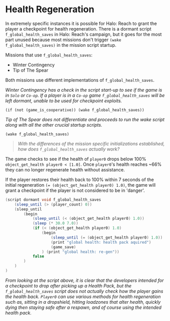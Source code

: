 # Health Regeneration
In extremely specific instances it is possible for Halo: Reach to grant the player a checkpoint for health regeneration. There is a dormant script `f_global_health_saves` in Halo: Reach's campaign, but it goes for the most part unused because most missions don't trigger `(wake f_global_health_saves)` in the mission script startup.

Missions that use `f_global_health_saves`:
- Winter Contingency 
- Tip of The Spear

Both missions use different implementations of `f_global_health_saves`. 

*Winter Contingency has a check in the script start-up to see if the game is in `Solo` or `Co-op`. If a player is in a `Co-op` game `f_global_health_saves` will be left dormant, unable to be used for checkpoint exploits.*

`(if (not (game_is_cooperative)) (wake f_global_health_saves))`


*Tip of The Spear does not differentiate and proceeds to run the wake script along with all the other crucial startup scripts.*

`(wake f_global_health_saves)`

> *With the differences of the mission specific initializations established, how does `f_global_health_saves` actually work?*

The game checks to see if the health of `player0` drops below 100% `object_get_health player0 < [1.0]`. Once `player0`'s health reaches ~66% they can no longer regenerate health without assistance. 

If the player restores their health back to 100% within 7 seconds of the initial regeneration `(= (object_get_health player0) 1.0)`, the game will grant a checkpoint if the player is not considered to be in 'danger'.
```cs
(script dormant void f_global_health_saves
    (sleep_until (> (player_count) 0))
    (sleep_until 
        (begin
            (sleep_until (< (object_get_health player0) 1.0))
            (sleep (* 30.0 7.0))
            (if (< (object_get_health player0) 1.0) 
                (begin
                    (sleep_until (= (object_get_health player0) 1.0))
                    (print "global health: health pack aquired")
                    (game_save)
                ) (print "global health: re-gen"))
            false
        )
    )
)
```
*From looking at the script above, it is clear that the developers intended for a checkpoint to drop after picking up a Health Pack, but the `f_global_health_saves` script does not actually check how the player gains the health back. `Player0` can use various methods for health regeneration such as, sitting in a dropshield, hitting loadzones that alter health, quickly dying then staying safe after a respawn, and of course using the intended health pack.*